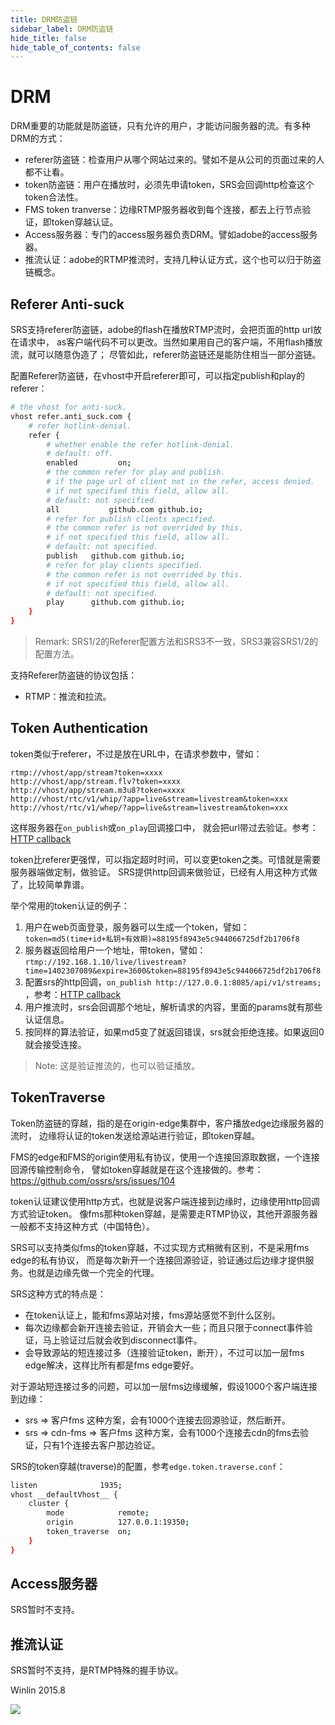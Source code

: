 ```yaml
---
title: DRM防盗链
sidebar_label: DRM防盗链
hide_title: false
hide_table_of_contents: false
---
```


# DRM

DRM重要的功能就是防盗链，只有允许的用户，才能访问服务器的流。有多种DRM的方式：
* referer防盗链：检查用户从哪个网站过来的。譬如不是从公司的页面过来的人都不让看。
* token防盗链：用户在播放时，必须先申请token，SRS会回调http检查这个token合法性。
* FMS token tranverse：边缘RTMP服务器收到每个连接，都去上行节点验证，即token穿越认证。
* Access服务器：专门的access服务器负责DRM。譬如adobe的access服务器。
* 推流认证：adobe的RTMP推流时，支持几种认证方式，这个也可以归于防盗链概念。

<a name='refer-authentication'></a>
<a name='refer-autisuck'></a>

## Referer Anti-suck

SRS支持referer防盗链，adobe的flash在播放RTMP流时，会把页面的http url放在请求中，
as客户端代码不可以更改。当然如果用自己的客户端，不用flash播放流，就可以随意伪造了；
尽管如此，referer防盗链还是能防住相当一部分盗链。

配置Referer防盗链，在vhost中开启referer即可，可以指定publish和play的referer：

```bash
# the vhost for anti-suck.
vhost refer.anti_suck.com {
    # refer hotlink-denial.
    refer {
        # whether enable the refer hotlink-denial.
        # default: off.
        enabled         on;
        # the common refer for play and publish.
        # if the page url of client not in the refer, access denied.
        # if not specified this field, allow all.
        # default: not specified.
        all           github.com github.io;
        # refer for publish clients specified.
        # the common refer is not overrided by this.
        # if not specified this field, allow all.
        # default: not specified.
        publish   github.com github.io;
        # refer for play clients specified.
        # the common refer is not overrided by this.
        # if not specified this field, allow all.
        # default: not specified.
        play      github.com github.io;
    }
}
```

> Remark: SRS1/2的Referer配置方法和SRS3不一致，SRS3兼容SRS1/2的配置方法。

支持Referer防盗链的协议包括：

* RTMP：推流和拉流。

## Token Authentication

token类似于referer，不过是放在URL中，在请求参数中，譬如：

```
rtmp://vhost/app/stream?token=xxxx
http://vhost/app/stream.flv?token=xxxx
http://vhost/app/stream.m3u8?token=xxxx
http://vhost/rtc/v1/whip/?app=live&stream=livestream&token=xxx
http://vhost/rtc/v1/whep/?app=live&stream=livestream&token=xxx
```

这样服务器在`on_publish`或`on_play`回调接口中， 就会把url带过去验证。参考：[HTTP callback](./http-callback.md)

token比referer更强悍，可以指定超时时间，可以变更token之类。可惜就是需要服务器端做定制，做验证。 
SRS提供http回调来做验证，已经有人用这种方式做了，比较简单靠谱。

举个常用的token认证的例子：

1. 用户在web页面登录，服务器可以生成一个token，譬如：`token=md5(time+id+私钥+有效期)=88195f8943e5c944066725df2b1706f8`
1. 服务器返回给用户一个地址，带token，譬如：`rtmp://192.168.1.10/live/livestream?time=1402307089&expire=3600&token=88195f8943e5c944066725df2b1706f8`
1. 配置srs的http回调，`on_publish http://127.0.0.1:8085/api/v1/streams;` ，参考：[HTTP callback](./http-callback.md#config-srs)
1. 用户推流时，srs会回调那个地址，解析请求的内容，里面的params就有那些认证信息。
1. 按同样的算法验证，如果md5变了就返回错误，srs就会拒绝连接。如果返回0就会接受连接。

> Note: 这是验证推流的，也可以验证播放。

## TokenTraverse

Token防盗链的穿越，指的是在origin-edge集群中，客户播放edge边缘服务器的流时，
边缘将认证的token发送给源站进行验证，即token穿越。

FMS的edge和FMS的origin使用私有协议，使用一个连接回源取数据，一个连接回源传输控制命令，
譬如token穿越就是在这个连接做的。参考：https://github.com/ossrs/srs/issues/104

token认证建议使用http方式，也就是说客户端连接到边缘时，边缘使用http回调方式验证token。
像fms那种token穿越，是需要走RTMP协议，其他开源服务器一般都不支持这种方式（中国特色）。

SRS可以支持类似fms的token穿越，不过实现方式稍微有区别，不是采用fms edge的私有协议，
而是每次新开一个连接回源验证，验证通过后边缘才提供服务。也就是边缘先做一个完全的代理。

SRS这种方式的特点是：
* 在token认证上，能和fms源站对接，fms源站感觉不到什么区别。
* 每次边缘都会新开连接去验证，开销会大一些；而且只限于connect事件验证，马上验证过后就会收到disconnect事件。
* 会导致源站的短连接过多（连接验证token，断开），不过可以加一层fms edge解决，这样比所有都是fms edge要好。

对于源站短连接过多的问题，可以加一层fms边缘缓解，假设1000个客户端连接到边缘：
* srs => 客户fms 这种方案，会有1000个连接去回源验证，然后断开。
* srs => cdn-fms => 客户fms 这种方案，会有1000个连接去cdn的fms去验证，只有1个连接去客户那边验证。

SRS的token穿越(traverse)的配置，参考`edge.token.traverse.conf`：

```bash
listen              1935;
vhost __defaultVhost__ {
    cluster {
        mode            remote;
        origin          127.0.0.1:19350;
        token_traverse  on;
    }
}
```

## Access服务器

SRS暂时不支持。

## 推流认证

SRS暂时不支持，是RTMP特殊的握手协议。

Winlin 2015.8

![](https://ossrs.net/gif/v1/sls.gif?site=ossrs.net&path=/lts/doc/zh/v6/drm)


